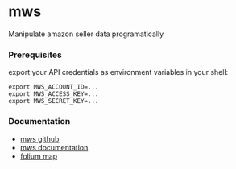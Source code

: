 # mws
Manipulate amazon seller data programatically
### Prerequisites<br/>
export your API credentials as environment variables in your shell:<br/>
```
export MWS_ACCOUNT_ID=...
export MWS_ACCESS_KEY=...
export MWS_SECRET_KEY=...
```
### Documentation<br/>
* [mws github](https://github.com/python-amazon-mws/python-amazon-mws)
* [mws documentation](http://docs.developer.amazonservices.com/en_UK/dev_guide/index.html)
* [folium map](https://morioh.com/p/d896544d6977)
